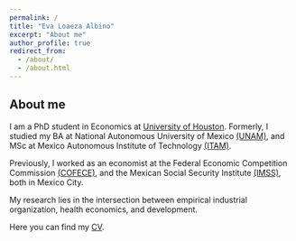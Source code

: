```yaml
---
permalink: /
title: "Eva Loaeza Albino"
excerpt: "About me"
author_profile: true
redirect_from:
  - /about/
  - /about.html
---
```


## About me

I am a PhD student in Economics at [University of Houston](https://www.uh.edu/class/economics/). Formerly, I studied my BA at National Autonomous University of Mexico [(UNAM)](http://www.economia.unam.mx/), and MSc at Mexico Autonomous Institute of Technology [(ITAM)](https://posgrados.itam.mx/).

Previously, I worked as an economist at the Federal Economic Competition Commission [(COFECE)](https://www.cofece.mx/?lang=en), and the Mexican Social Security Institute [(IMSS)](http://www.imss.gob.mx/), both in Mexico City.

My research lies in the intersection between empirical industrial organization, health economics, and development.

Here you can find my <a href="/files/EvaLoaeza_CV_2022.pdf">CV</a>.
